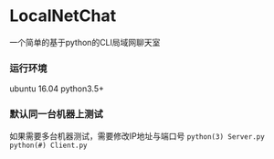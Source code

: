 # LocalNetChat
一个简单的基于python的CLI局域网聊天室
### **运行环境**
ubuntu 16.04
python3.5+
### **默认同一台机器上测试**
如果需要多台机器测试，需要修改IP地址与端口号
`python(3) Server.py`
`python(#) Client.py`
